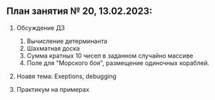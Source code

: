 ## План занятия № 20, 13.02.2023:

1. Обсуждение ДЗ
   1. Вычисление детерминанта
   2. Шахматная доска
   3. Сумма кратных 10 чисел в заданном случайно массиве
   4. Поле для "Морского боя", размещение одиночных кораблей.

2. Ноавя тема: Exeptions, debugging

3. Практикум на примерах



